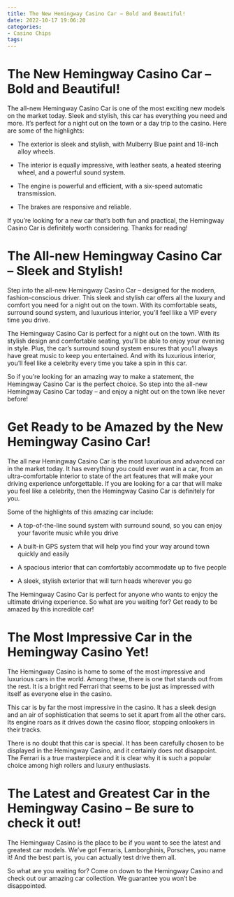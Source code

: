 ```yaml
---
title: The New Hemingway Casino Car – Bold and Beautiful!
date: 2022-10-17 19:06:20
categories:
- Casino Chips
tags:
---
```



#  The New Hemingway Casino Car – Bold and Beautiful!

The all-new Hemingway Casino Car is one of the most exciting new models on the market today. Sleek and stylish, this car has everything you need and more. It’s perfect for a night out on the town or a day trip to the casino. Here are some of the highlights:

* The exterior is sleek and stylish, with Mulberry Blue paint and 18-inch alloy wheels.

* The interior is equally impressive, with leather seats, a heated steering wheel, and a powerful sound system.

* The engine is powerful and efficient, with a six-speed automatic transmission.

* The brakes are responsive and reliable.

If you’re looking for a new car that’s both fun and practical, the Hemingway Casino Car is definitely worth considering. Thanks for reading!

#  The All-new Hemingway Casino Car – Sleek and Stylish!

Step into the all-new Hemingway Casino Car – designed for the modern, fashion-conscious driver. This sleek and stylish car offers all the luxury and comfort you need for a night out on the town. With its comfortable seats, surround sound system, and luxurious interior, you’ll feel like a VIP every time you drive.

The Hemingway Casino Car is perfect for a night out on the town. With its stylish design and comfortable seating, you’ll be able to enjoy your evening in style. Plus, the car’s surround sound system ensures that you’ll always have great music to keep you entertained. And with its luxurious interior, you’ll feel like a celebrity every time you take a spin in this car.

So if you’re looking for an amazing way to make a statement, the Hemingway Casino Car is the perfect choice. So step into the all-new Hemingway Casino Car today – and enjoy a night out on the town like never before!

#  Get Ready to be Amazed by the New Hemingway Casino Car!

The all new Hemingway Casino Car is the most luxurious and advanced car in the market today. It has everything you could ever want in a car, from an ultra-comfortable interior to state of the art features that will make your driving experience unforgettable. If you are looking for a car that will make you feel like a celebrity, then the Hemingway Casino Car is definitely for you.

Some of the highlights of this amazing car include:

- A top-of-the-line sound system with surround sound, so you can enjoy your favorite music while you drive

- A built-in GPS system that will help you find your way around town quickly and easily

- A spacious interior that can comfortably accommodate up to five people

- A sleek, stylish exterior that will turn heads wherever you go

The Hemingway Casino Car is perfect for anyone who wants to enjoy the ultimate driving experience. So what are you waiting for? Get ready to be amazed by this incredible car!

#  The Most Impressive Car in the Hemingway Casino Yet!

The Hemingway Casino is home to some of the most impressive and luxurious cars in the world. Among these, there is one that stands out from the rest. It is a bright red Ferrari that seems to be just as impressed with itself as everyone else in the casino.

This car is by far the most impressive in the casino. It has a sleek design and an air of sophistication that seems to set it apart from all the other cars. Its engine roars as it drives down the casino floor, stopping onlookers in their tracks.

There is no doubt that this car is special. It has been carefully chosen to be displayed in the Hemingway Casino, and it certainly does not disappoint. The Ferrari is a true masterpiece and it is clear why it is such a popular choice among high rollers and luxury enthusiasts.

#  The Latest and Greatest Car in the Hemingway Casino – Be sure to check it out!

The Hemingway Casino is the place to be if you want to see the latest and greatest car models. We’ve got Ferraris, Lamborghinis, Porsches, you name it! And the best part is, you can actually test drive them all.

So what are you waiting for? Come on down to the Hemingway Casino and check out our amazing car collection. We guarantee you won’t be disappointed.